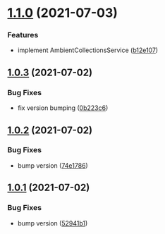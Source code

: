 # [1.1.0](https://github.com/alexkunin/ngx-misc/compare/v1.0.3...v1.1.0) (2021-07-03)


### Features

* implement AmbientCollectionsService ([b12e107](https://github.com/alexkunin/ngx-misc/commit/b12e10703e603d03b6b65e497236ec9f57a4b6a4))

## [1.0.3](https://github.com/alexkunin/ngx-misc/compare/v1.0.2...v1.0.3) (2021-07-02)


### Bug Fixes

* fix version bumping ([0b223c6](https://github.com/alexkunin/ngx-misc/commit/0b223c67af799f4b28994afb2e685443516336c7))

## [1.0.2](https://github.com/alexkunin/ngx-misc/compare/v1.0.1...v1.0.2) (2021-07-02)


### Bug Fixes

* bump version ([74e1786](https://github.com/alexkunin/ngx-misc/commit/74e17860345bd44f6c4e1fd85ac483b9cf7a1977))

## [1.0.1](https://github.com/alexkunin/ngx-misc/compare/v1.0.0...v1.0.1) (2021-07-02)


### Bug Fixes

* bump version ([52941b1](https://github.com/alexkunin/ngx-misc/commit/52941b110f4621f78f0644998cfb9deedc5a7342))
